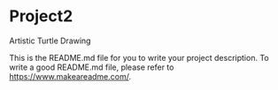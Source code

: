 # Project2
Artistic Turtle Drawing

This is the README.md file for you to write your project description. To write a good README.md file, please refer to https://www.makeareadme.com/.
